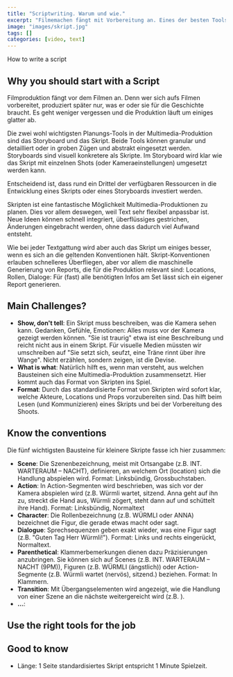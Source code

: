 ```yaml
---
title: "Scriptwriting. Warum und wie."
excerpt: "Filmemachen fängt mit Vorbereitung an. Eines der besten Tools dazu ist ein Skript. Hier sind meine Erfahrungen zum Thema."
image: "images/skript.jpg"
tags: []
categories: [video, text]
---
```



How to write a script

## Why you should start with a Script

Filmproduktion fängt vor dem Filmen an. Denn wer sich aufs Filmen vorbereitet, produziert später nur, was er oder sie für die Geschichte braucht. Es geht weniger vergessen und die Produktion läuft um einiges glatter ab.

Die zwei wohl wichtigsten Planungs-Tools in der Multimedia-Produktion sind das Storyboard und das Skript. Beide Tools können granular und detailliert oder in groben Zügen und abstrakt eingesetzt werden. Storyboards sind visuell konkretere als Skripte. Im Storyboard wird klar wie das Skript mit einzelnen Shots (oder Kameraeinstellungen) umgesetzt werden kann.

Entscheidend ist, dass rund ein Drittel der verfügbaren Ressourcen in die Entwicklung eines Skripts oder eines Storyboards investiert werden.

Skripten ist eine fantastische Möglichkeit Multimedia-Produktionen zu planen. Dies vor allem deswegen, weil Text sehr flexibel anpassbar ist. Neue Ideen können schnell integriert, überflüssiges gestrichen, Änderungen eingebracht werden, ohne dass dadurch viel Aufwand entsteht.

Wie bei jeder Textgattung wird aber auch das Skript um einiges besser, wenn es sich an die geltenden Konventionen hält. Skript-Konventionen erlauben schnelleres Überfliegen, aber vor allem die maschinelle Generierung von Reports, die für die Produktion relevant sind: Locations, Rollen, Dialoge: Für (fast) alle benötigten Infos am Set lässt sich ein eigener Report generieren.

## Main Challenges?

- **Show, don't tell**: Ein Skript muss beschreiben, was die Kamera sehen kann. Gedanken, Gefühle, Emotionen: Alles muss vor der Kamera gezeigt werden können. "Sie ist traurig" etwa ist eine Beschreibung und reicht nicht aus in einem Skript. Für visuelle Medien müssten wir umschreiben auf "Sie setzt sich, seufzt, eine Träne rinnt über ihre Wange". Nicht erzählen, sondern zeigen, ist die Devise.
- **What is what**: Natürlich hilft es, wenn man versteht, aus welchen Bausteinen sich eine Multimedia-Produktion zusammensetzt. Hier kommt auch das Format von Skripten ins Spiel.
- **Format**: Durch das standardisierte Format von Skripten wird sofort klar, welche Akteure, Locations und Props vorzubereiten sind. Das hilft beim Lesen (und Kommunizieren) eines Skripts und bei der Vorbereitung des Shoots.

## Know the conventions

Die fünf wichtigsten Bausteine für kleinere Skripte fasse ich hier zusammen:

- **Scene**: Die Szenenbezeichnung, meist mit Ortsangabe (z.B. INT. WARTERAUM – NACHT), definieren, an welchem Ort (location) sich die Handlung abspielen wird. Format: Linksbündig, Grossbuchstaben.
- **Action**: In Action-Segmenten wird beschrieben, was sich vor der Kamera abspielen wird (z.B. Würmli wartet, sitzend. Anna geht auf ihn zu, streckt die Hand aus, Würmli zögert, steht dann auf und schüttelt ihre Hand). Format: Linksbündig, Normaltext
- **Character**: Die Rollenbezeichnung (z.B. WÜRMLI oder ANNA) bezeichnet die Figur, die gerade etwas macht oder sagt.
- **Dialogue**: Sprechsequenzen geben exakt wieder, was eine Figur sagt (z.B. "Guten Tag Herr Würmli!"). Format: Links und rechts eingerückt, Normaltext.
- **Parenthetical**: Klammerbemerkungen dienen dazu Präzisierungen anzubringen. Sie können sich auf Scenes (z.B. INT. WARTERAUM – NACHT (9PM)), Figuren (z.B. WÜRMLI (ängstlich)) oder Action-Segmente (z.B. Würmli wartet (nervös), sitzend.) beziehen. Format: In Klammern.
- **Transition**: Mit Übergangselementen wird angezeigt, wie die Handlung von einer Szene an die nächste weitergereicht wird (z.B. ).
- **...**: 



## Use the right tools for the job



## Good to know

- Länge: 1 Seite standardisiertes Skript entspricht 1 Minute Spielzeit.



